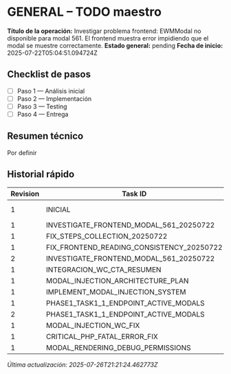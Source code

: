 # GENERAL – TODO maestro

**Título de la operación:** Investigar problema frontend: EWMModal no disponible para modal 561. El frontend muestra error impidiendo que el modal se muestre correctamente.
**Estado general:** pending
**Fecha de inicio:** 2025-07-22T05:04:51.094724Z

## Checklist de pasos
- [ ] Paso 1 — Análisis inicial
- [ ] Paso 2 — Implementación
- [ ] Paso 3 — Testing
- [ ] Paso 4 — Entrega

## Resumen técnico
Por definir

## Historial rápido
| Revision | Task ID | Autor | Fecha | Estado |
|----------|---------|-------|-------|--------|
| 1 | INICIAL | augment_agent | 2025-07-22T05:04:51.094724Z | pending |
| 1 | INVESTIGATE_FRONTEND_MODAL_561_20250722 | augment_agent | 2025-07-22 | todo |
| 1 | FIX_STEPS_COLLECTION_20250722 | augment_agent | 2025-07-22 | done |
| 1 | FIX_FRONTEND_READING_CONSISTENCY_20250722 | augment_agent | 2025-07-22 | todo |
| 2 | INVESTIGATE_FRONTEND_MODAL_561_20250722 | augment_agent | 2025-07-22 | done |
| 1 | INTEGRACION_WC_CTA_RESUMEN | augment_agent | 2025-07-24 | info |
| 1 | MODAL_INJECTION_ARCHITECTURE_PLAN | augment_agent | 2025-07-25 | done |
| 1 | IMPLEMENT_MODAL_INJECTION_SYSTEM | augment_agent | 2025-07-25 | todo |
| 1 | PHASE1_TASK1_1_ENDPOINT_ACTIVE_MODALS | augment_agent | 2025-07-25 | doing |
| 2 | PHASE1_TASK1_1_ENDPOINT_ACTIVE_MODALS | augment_agent | 2025-07-25 | done |
| 1 | MODAL_INJECTION_WC_FIX | augment_agent | 2025-07-25 | done |
| 1 | CRITICAL_PHP_FATAL_ERROR_FIX | augment_agent | 2025-07-25 | done |
| 1 | MODAL_RENDERING_DEBUG_PERMISSIONS | debug_agent | 2025-07-26 | doing |

*Última actualización: 2025-07-26T21:21:24.462773Z*
